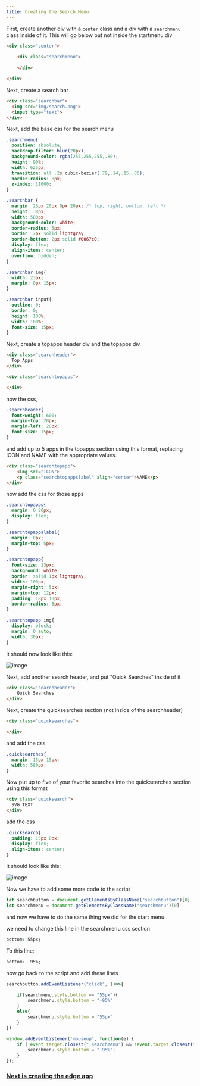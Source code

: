 ```yaml
---
title: Creating the Search Menu
---
```


First, create another div with a `center` class and a div with a `searchmenu` class inside of it. This will go below but not inside the startmenu div

```html
<div class="center">
	
	<div class="searchmenu">
	
	</div>

</div>
```

Next, create a search bar

```html
<div class="searchbar">
  <img src="img/search.png">
  <input type="text">
</div>
```

Next, add the base css for the search menu

```css
.searchmenu{
  position: absolute;
  backdrop-filter: blur(20px);
  background-color: rgba(255,255,255,.80);
  height: 90%;
  width: 625px;
  transition: all .2s cubic-bezier(.79,.14,.15,.86);
  border-radius: 8px; 
  z-index: 11000;
}

.searchbar {
  margin: 25px 20px 0px 20px; /* top, right, bottom, left */
  height: 38px;
  width: 580px;
  background-color: white;
  border-radius: 5px;
  border: 2px solid lightgray;
  border-bottom: 2px solid #0067c0;
  display: flex;
  align-items: center;
  overflow: hidden;
}

.searchbar img{
  width: 23px;
  margin: 0px 15px;
}

.searchbar input{
  outline: 0;
  border: 0;
  height: 100%;
  width: 100%;
  font-size: 15px;
}
```

Next, create a topapps header div and the topapps div

```html
<div class="searchheader">
  Top Apps
</div>

<div class="searchtopapps">

</div>
```

now the css,

```css
.searchheader{
  font-weight: 600;
  margin-top: 20px;
  margin-left: 20px;
  font-size: 15px;
}
```

and add up to 5 apps in the topapps section using this format, replacing ICON and NAME with the appropriate values.

```html
<div class="searchtopapp">
    <img src="ICON">
    <p class="searchtopappslabel" align="center">NAME</p>
</div>
```

now add the css for those apps

```css
.searchtopapps{
  margin: 0 20px;
  display: flex;
}

.searchtopappslabel{
  margin: 0px;
  margin-top: 5px;
}

.searchtopapp{
  font-size: 13px;
  background: white;
  border: solid 1px lightgray;
  width: 100px;
  margin-right: 5px;
  margin-top: 12px;
  padding: 18px 10px;
  border-radius: 5px;
}

.searchtopapp img{
  display: block;
  margin: 0 auto;
  width: 30px;
}
```

It should now look like this:

![image](https://user-images.githubusercontent.com/95918679/170092773-d37991aa-3592-47f3-8fa5-7d4e7b9ad291.png)

Next, add another search header, and put "Quick Searches" inside of it

```html
<div class="searchheader">
    Quick Searches
</div>
```

Next, create the quicksearches section (not inside of the searchheader)

```html
<div class="quicksearches">

</div>
```

and add the css

```css
.quicksearches{
  margin: 15px 15px;
  width: 580px;
}
```

Now put up to five of your favorite searches into the quicksearches section using this format

```html
<div class="quicksearch">
  SVG TEXT
</div>
```

add the css

```css
.quicksearch{
  padding: 15px 0px;
  display: flex;
  align-items: center;
}
```

It should look like this:

![image](https://user-images.githubusercontent.com/95918679/170092584-583828fe-7b8c-46b1-a34c-27788f367fa6.png)

Now we have to add some more code to the script

```js
let searchbutton = document.getElementsByClassName("searchbutton")[0]
let searchmenu = document.getElementsByClassName("searchmenu")[0]
```

and now we have to do the same thing we did for the start menu

we need to change this line in the searchmenu css section

```css
bottom: 55px;
```

To this line:

```css
bottom: -95%;
```

now go back to the script and add these lines

```js
searchbutton.addEventListener("click", ()=>{

	if(searchmenu.style.bottom == "55px"){
		searchmenu.style.bottom = "-95%"
	}
	else{
		searchmenu.style.bottom = "55px"
	}
})

window.addEventListener('mouseup', function(e) {
    if (!event.target.closest(".searchmenu") && !event.target.closest(".searchbutton")){
        searchmenu.style.bottom = "-95%";
    }
});
```

### [Next is creating the edge app](/docs/edgepart1/)
